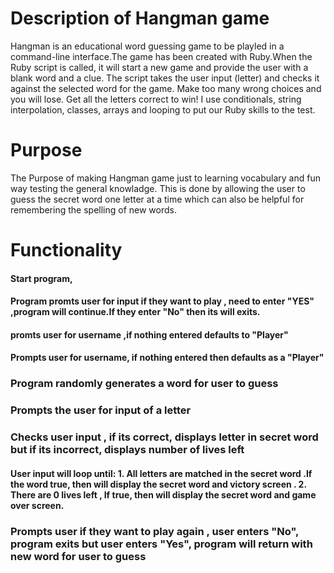 # Description  of Hangman game

Hangman is an educational word guessing game to be playled in a command-line interface.The game has been created with Ruby.When the Ruby script is called, it will start a new game and provide the user with a blank word and a clue. The script takes the user input (letter) and checks it against the selected word for the game. Make too many wrong choices and you will lose. Get all the letters correct to win! I use conditionals, string interpolation, classes, arrays and looping to put our Ruby skills to the test.

# Purpose 

The Purpose of making Hangman game just to learning vocabulary and fun way testing the general knowladge. This is done by allowing the user to guess the secret word one letter at a time which can also be helpful for remembering the spelling of new words.

# Functionality

#### Start program,
#### Program promts user for input if they want to play , need to enter "YES" ,program will continue.If they enter "No" then its will exits.
#### promts user for username ,if nothing entered defaults to "Player"
#### Prompts user for username, if nothing entered then defaults as a "Player"
### Program randomly generates a word for user to guess
### Prompts the user for input of a letter
### Checks user input , if its correct, displays letter in secret word but if  its incorrect, displays number of lives left
#### User input will loop until: 1. All letters are matched in the secret word .If the word true, then will display the secret word and victory screen . 2. There are 0 lives left , If true, then will display the secret word and game over screen.
### Prompts user if they want to play again , user enters "No", program exits but user enters "Yes", program will return with new word for user to guess




